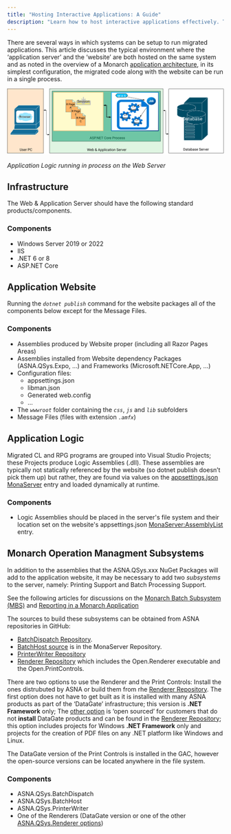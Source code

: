 ```yaml
---
title: "Hosting Interactive Applications: A Guide"
description: "Learn how to host interactive applications effectively. This guide covers essential tips for seamless user engagement and performance."
---
```


There are several ways in which systems can be setup to run migrated applications.  This article discusses the typical environment where the ‘application server’ and the ‘website’ are both hosted on the same system and as noted in the overview of a Monarch [application architecture](/concepts/architecture/application-architecture.html#interactive-job-architecture), in its simplest configuration, the migrated code along with the website can be run in a single process. 

![Interactive Job in process MAS](/concepts/architecture/images/mas-in-process.svg)

_Application Logic running in process on the Web Server_

 
## Infrastructure
The Web & Application Server should have the following standard products/components.

### Components
 - Windows Server 2019 or 2022
 - IIS
 - .NET 6 or 8
 - ASP.NET Core

## Application Website
Running the *`dotnet publish`* command for the website packages all of the components below except for the Message Files.

### Components
 - Assemblies produced by Website proper (including all Razor Pages Areas)
 - Assemblies installed from Website dependency Packages (ASNA.QSys.Expo, …) and Frameworks (Microsoft.NETCore.App, …)
 - Configuration files:
   + appsettings.json
   + libman.json
   + Generated web.config
   + …
 - The *`wwwroot`* folder containing the *`css`*, *`js`* and *`lib`* subfolders
 - Message Files (files with extension *`.amfx`*)

## Application Logic
Migrated CL and RPG programs are grouped into Visual Studio Projects; these Projects produce Logic Assemblies (.dll).  These assemblies are typically not statically referenced by the website (so dotnet publish doesn’t pick them up) but rather, they are found via values on the [appsettings.json MonaServer](/manuals/configuration/configure-expo-website.html#monaserver) entry and loaded dynamically at runtime.

### Components
 - Logic Assemblies should be placed in the server's file system and their  location set on the website's appsettings.json [MonaServer:AssemblyList](/manuals/programming/programs-and-procedures/call-program.html#assembly-list) entry.

## Monarch Operation Managment Subsystems
In addition to the assemblies that the ASNA.QSys.xxx NuGet Packages will add to the application website, it may be necessary to add two *subsystems* to the server, namely: Printing Support and Batch Processing Support.

See the following articles for discussions on the [Monarch Batch Subsystem (MBS)](/manuals/programming/jobs/batch-jobs.html#monarch-batch-subsystem-mbs) and [Reporting in a Monarch Application](/concepts/printing/printing-introduction.html)

The sources to build these subsystems can be obtained from ASNA repositories in GitHub:
 - [BatchDispatch Repository](https://github.com/asnaqsys/ASNA.QSys.BatchDispatch).
 - [BatchHost source](https://github.com/asnaqsys/ASNA.QSys.MonaServer/tree/main/src/ASNA.QSys.BatchHost) is in the MonaServer Repository.
 - [PrinterWriter Repository](https://github.com/asnaqsys/ASNA.QSys.PrinterWriter)
 - [Renderer Repository](https://github.com/asnaqsys/ASNA.QSys.Renderer) which includes the Open.Renderer executable and the Open.PrintControls.

There are two options to use the Renderer and the Print Controls: Install the ones distrubuted by ASNA or build them from rhe [Renderer Repository](https://github.com/asnaqsys/ASNA.QSys.Renderer). The first option  does not have to get built as it is installed with many ASNA products as part of the ‘DataGate’ infrastructure; this version is  **.NET Framework** only; The [other option](/manuals/hosting/mom/manuscript-renderer.html) is ‘open sourced’ for customers that do not **install** DataGate products and can be found in the [Renderer Repository](https://github.com/asnaqsys/ASNA.QSys.Renderer); this option includes projects for Windows **.NET Framework** only and projects for the creation of PDF files on any .NET platform like Windows and Linux.

The DataGate version of the Print Controls is installed in the GAC, however the open-source versions can be located anywhere in the file system.

### Components
 - ASNA.QSys.BatchDispatch
 - ASNA.QSys.BatchHost
 - ASNA.QSys.PrinterWriter
 - One of the Renderers (DataGate version or one of the other [ASNA.QSys.Renderer options](/manuals/hosting/mom/manuscript-renderer.html))

